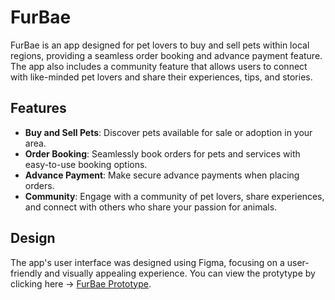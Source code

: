 # FurBae

FurBae is an app designed for pet lovers to buy and sell pets within local regions, providing a seamless order booking and advance payment feature. The app also includes a community feature that allows users to connect with like-minded pet lovers and share their experiences, tips, and stories.

## Features

- **Buy and Sell Pets**: Discover pets available for sale or adoption in your area.
- **Order Booking**: Seamlessly book orders for pets and services with easy-to-use booking options.
- **Advance Payment**: Make secure advance payments when placing orders.
- **Community**: Engage with a community of pet lovers, share experiences, and connect with others who share your passion for animals.

## Design

The app's user interface was designed using Figma, focusing on a user-friendly and visually appealing experience. You can view the protytype by clicking here -> [FurBae Prototype](https://www.figma.com/proto/KcfNq0LhSD2WsUQzMouYyc/FURBAE?page-id=7%3A2&type=design&node-id=117-262&viewport=1088%2C785%2C0.19&t=jWuANSceOk2xt5hI-1&scaling=scale-down&starting-point-node-id=117%3A262).

